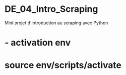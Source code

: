 # DE_04_Intro_Scraping
 Mini projet d'introduction au scraping avec Python

# - activation env
# source env/scripts/activate